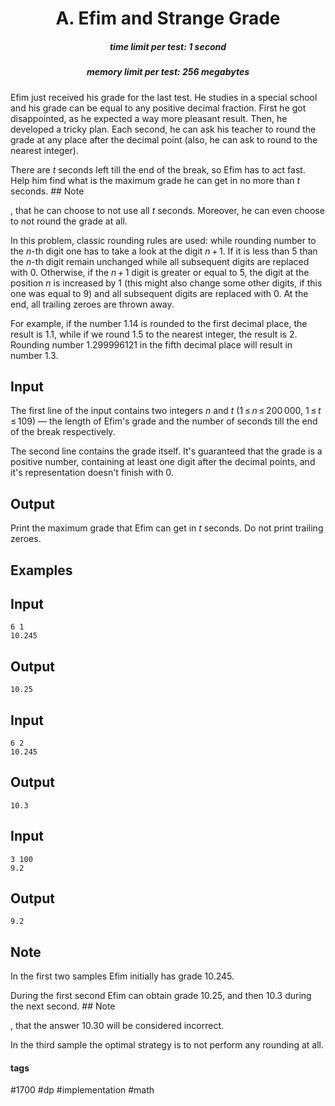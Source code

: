 <h1 style='text-align: center;'> A. Efim and Strange Grade</h1>

<h5 style='text-align: center;'>time limit per test: 1 second</h5>
<h5 style='text-align: center;'>memory limit per test: 256 megabytes</h5>

Efim just received his grade for the last test. He studies in a special school and his grade can be equal to any positive decimal fraction. First he got disappointed, as he expected a way more pleasant result. Then, he developed a tricky plan. Each second, he can ask his teacher to round the grade at any place after the decimal point (also, he can ask to round to the nearest integer). 

There are *t* seconds left till the end of the break, so Efim has to act fast. Help him find what is the maximum grade he can get in no more than *t* seconds. ## Note

, that he can choose to not use all *t* seconds. Moreover, he can even choose to not round the grade at all.

In this problem, classic rounding rules are used: while rounding number to the *n*-th digit one has to take a look at the digit *n* + 1. If it is less than 5 than the *n*-th digit remain unchanged while all subsequent digits are replaced with 0. Otherwise, if the *n* + 1 digit is greater or equal to 5, the digit at the position *n* is increased by 1 (this might also change some other digits, if this one was equal to 9) and all subsequent digits are replaced with 0. At the end, all trailing zeroes are thrown away.

For example, if the number 1.14 is rounded to the first decimal place, the result is 1.1, while if we round 1.5 to the nearest integer, the result is 2. Rounding number 1.299996121 in the fifth decimal place will result in number 1.3.

## Input

The first line of the input contains two integers *n* and *t* (1 ≤ *n* ≤ 200 000, 1 ≤ *t* ≤ 109) — the length of Efim's grade and the number of seconds till the end of the break respectively.

The second line contains the grade itself. It's guaranteed that the grade is a positive number, containing at least one digit after the decimal points, and it's representation doesn't finish with 0.

## Output

Print the maximum grade that Efim can get in *t* seconds. Do not print trailing zeroes.

## Examples

## Input


```
6 1  
10.245  

```
## Output


```
10.25  

```
## Input


```
6 2  
10.245  

```
## Output


```
10.3  

```
## Input


```
3 100  
9.2  

```
## Output


```
9.2  

```
## Note

In the first two samples Efim initially has grade 10.245. 

During the first second Efim can obtain grade 10.25, and then 10.3 during the next second. ## Note

, that the answer 10.30 will be considered incorrect.

In the third sample the optimal strategy is to not perform any rounding at all.



#### tags 

#1700 #dp #implementation #math 